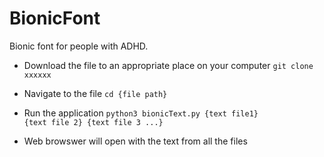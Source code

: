 # BionicFont
Bionic font for people with ADHD.

+ Download the file to an appropriate place on your computer
<code>git clone xxxxxx </code>

+ Navigate to the file
<code>cd {file path}</code>

+ Run the application 
<code>python3 bionicText.py {text file1} {text file 2} {text file 3 ...}</code>

+ Web browswer will open with the text from all the files
